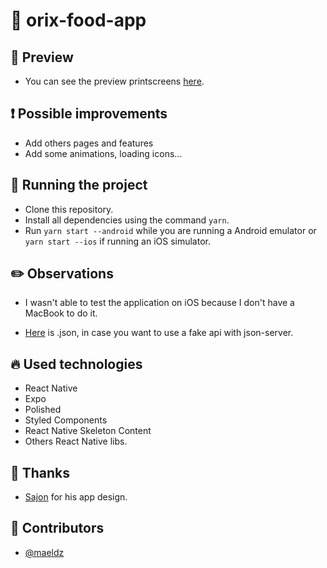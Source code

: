 # :hamburger: orix-food-app

## :iphone: Preview

- You can see the preview printscreens [here](/preview).

## :exclamation: Possible improvements

- Add others pages and features
- Add some animations, loading icons...

## :wrench: Running the project

- Clone this repository.
- Install all dependencies using the command `yarn`.
- Run `yarn start --android` while you are running a Android emulator or `yarn start --ios` if running an iOS simulator.

## :pencil2: Observations

- I wasn't able to test the application on iOS because I don't have a MacBook to do it.

- [Here](https://github.com/maeldz/orix_fakeapi) is .json, in case you want to use a fake api with json-server.

## :fire: Used technologies

- React Native
- Expo
- Polished
- Styled Components
- React Native Skeleton Content
- Others React Native libs.

## :man: Thanks

- [Sajon](https://dribbble.com/sajon007) for his app design.

## :man: Contributors

- [@maeldz](https://github.com/maeldz)
